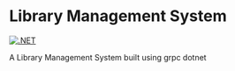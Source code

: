 # Library Management System
[![.NET](https://github.com/MCCshreyas/LibraryManagementSystem/actions/workflows/dotnet.yml/badge.svg)](https://github.com/MCCshreyas/LibraryManagementSystem/actions/workflows/dotnet.yml)

A Library Management System built using grpc dotnet
